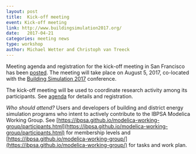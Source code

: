 ```yaml
---
layout: post
title:  Kick-off meeting
event: Kick-off meeting
link: http://www.buildingsimulation2017.org/
date:   2017-04-21
categories: meeting news
type: workshop
author: Michael Wetter and Christoph van Treeck
---
```


Meeting agenda and registration for the kick-off meeting in San Francisco
has been [posted](https://github.com/ibpsa/modelica-working-group/wiki/2017-08-05-kick-off-agenda).
The meeting will take place on August 5, 2017, co-located with the
[Building Simulation 2017](http://buildingsimulation2017.org/) conference.

<!--excerpt-->
The kick-off meeting will be used to coordinate research activity among its participants. See [agenda](https://github.com/ibpsa/modelica-working-group/wiki/2017-08-05-kick-off-agenda) for
details and registration.

*Who should attend?*
Users and developers of building and district energy simulation programs who intent to actively contribute to the IBPSA Modelica Working Group. See
[https://ibpsa.github.io/modelica-working-group/participants.html](https://ibpsa.github.io/modelica-working-group/participants.html) for membership levels and
[https://ibpsa.github.io/modelica-working-group/](https://ibpsa.github.io/modelica-working-group/) for tasks and work plan.
